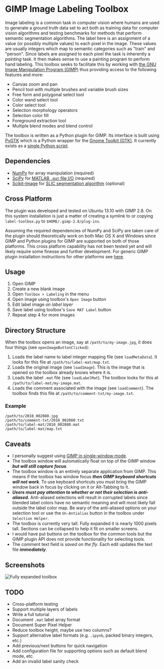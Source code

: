 # GIMP Image Labeling Toolbox

Image labeling is a common task in computer vision where humans are used to generate a ground truth data set to act both as training data for computer vision algorithms and testing benchmarks for methods that perform semantic segmentation algorithms. The label here is an assignment of a value (or possibly multiple values) to each pixel in the image. These values are usually integers which map to semantic categories such as "train" and "person". Since labels are assigned to each pixel the task is inherently a *painting* task. It then makes sense to use a painting program to perform hand labeling. This toolbox seeks to facilitate this by working with [the GNU Image Manipulation Program (GIMP)](http://www.gimp.org/) thus providing access to the following features and more:

* Canvas zoom and pan
* Pencil tool with multiple brushes and variable brush sizes
* Free form and polygonal select tool
* Color wand select tool
* Color select tool
* Selection morphology operators
* Selection color fill
* Foreground extraction tool
* Multiple blend modes and blend control

The toolbox is written as a Python plugin for GIMP. Its interface is built using [PyGTK](http://www.pygtk.org/) which is a Python wrapper for the [Gnome Toolkit (GTK)](http://www.gtk.org/). It currently exists as a [single Python script](https://github.com/vietjtnguyen/gimp-image-labeling-toolbox/blob/master/gimp/label-toolbox.py).

## Dependencies

* [NumPy](http://www.numpy.org/) for array manipulation (required)
* [SciPy](http://www.scipy.org/) for [MATLAB `.mat` file I/O](http://docs.scipy.org/doc/scipy/reference/tutorial/io.html) (required)
* [Scikit-Image](http://scikit-image.org/) for [SLIC segmentation algorithm](http://scikit-image.org/docs/dev/api/skimage.segmentation.html?highlight=slic#skimage.segmentation.slic) (optional)

## Cross Platform

The plugin was developed and tested on Ubuntu 13.10 with GIMP 2.8. On this system installation is just a matter of creating a symlink to or copying `label-toolbox.py` to `$HOME/.gimp-2.8/plug-ins`.

Assuming the required dependencies of NumPy and SciPy are taken care of the plugin should theoretically work on both Mac OS X and Windows since GIMP and Python plugins for GIMP are supported on both of those platforms. This cross platform capability has not been tested yet and will likely require some finesse and further development. For generic GIMP plugin installation instructions for other platforms see [here](http://en.wikibooks.org/wiki/GIMP/Installing_Plugins#Copying_the_plugin_to_the_GIMP_plugin_directory).

## Usage

1. Open GIMP
2. Create a new blank image
3. Open `Toolbox > Labeling` in the menu
4. Open image using toolbox's `Open Image` button
5. Edit label image *on label layer*
6. Save label using toolbox's `Save MAT Label` button
7. Repeat step 4 for more images

## Directory Structure

When the toolbox opens an image, say at `/path/to/my-image.jpg`, it does four things (see `openImageButtonClicked`):

1. Loads the label name to label integer mapping file (see `loadMetaData`). It looks for this file at `/path/to/label-mat/map.txt`.
2. Loads the original image (see `loadImage`). This is the image that is opened so the toolbox already knows where it is.
3. Loads the label `.mat` file (see `loadLabelMat`). The toolbox looks for this at `/path/to/label-mat/my-image.mat`.
4. Loads the comment associated with the image (see `loadComment`). The toolbox finds this file at `/path/to/comment-txt/my-image.txt`.

### Example

```
/path/to/2010_002080.jpg
/path/to/comment-txt/2010_002080.txt
/path/to/label-mat/2010_002080.mat
/path/to/label-mat/map.txt
```

## Caveats

* I personally suggest using [GIMP in single-window mode](http://docs.gimp.org/2.8/en/gimp-concepts-main-windows.html).
* The toolbox window will automatically float on top of the GIMP window ***but will still capture focus***.
* The toolbox window is an entirely separate application from GIMP. This means if the toolbox has window focus ***then GIMP keyboard shortcuts will not work***. To use keyboard shortcuts you must bring the GIMP window back in focus by clicking on it or Alt-Tabbing to it.
* ***Users must pay attention to whether or not their selection is anti-aliased.*** Anti-aliased selections will result in corrupted labels since blended label colors have no semantic meaning and will most likely fall outside the label color map. Be wary of the anti-aliased options on your selection tool or use the `Un-Antialias` button in the toolbox under `Selection Helper`.
* The toolbox is currently very tall. Fully expanded it is nearly 1000 pixels tall. Sections can be collapsed to help it fit on smaller screens.
* I would have put buttons on the toolbox for the common tools but the GIMP plugin API does not provide functionality for selecting tools.
* The comment text field is *saved on the fly*. Each edit updates the text file ***immediately***.

## Screenshots

![Fully expanded toolbox](https://raw.githubusercontent.com/vietjtnguyen/gimp-image-labeling-toolbox/master/docs/expanded-toolbox.png)

## TODO

* Cross-platform testing
* Support multiple layers of labels
* Write a full tutorial
* Document `.mat` label array format
* Document Super Pixel Helper
* Reduce toolbox height, maybe use two columns?
* Support alternative label formats (e.g. `.ipynb`, packed binary integers, etc.)
* Add previous/next buttons for quick navigation
* Add configuration file for supporting options such as default blend mode, etc.
* Add an invalid label sanity check

